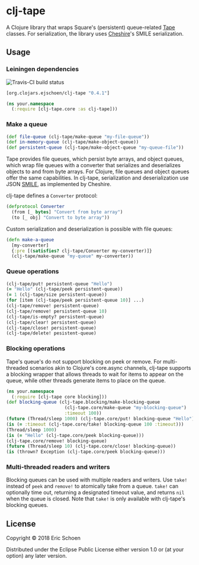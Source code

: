 # clj-tape

A Clojure library that wraps Square's (persistent) queue-related [Tape](https://github.com/square/tape) classes.  For serialization, the library uses [Cheshire](https://github.com/dakrone/cheshire)'s SMILE serialization.

## Usage

### Leiningen dependencies

![Travis-CI build status](https://travis-ci.org/ejschoen/clj-tape.svg?branch=master)

```clojure
[org.clojars.ejschoen/clj-tape "0.4.1"]
```

```clojure
(ns your.namespace
  (:require [clj-tape.core :as clj-tape]))
```

### Make a queue

```clojure
(def file-queue (clj-tape/make-queue "my-file-queue"))
(def in-memory-queue (clj-tape/make-object-queue))
(def persistent-queue (clj-tape/make-object-queue "my-queue-file"))
```

Tape provides file queues, which persist byte arrays, and object queues, which wrap file queues
with a converter that serializes and deserializes objects to and from byte arrays.  For Clojure,
file queues and object queues offer the same capabilities.  In clj-tape, serialization and
deserialization use JSON [SMILE](https://en.wikipedia.org/wiki/Smile_(data_interchange_format)),
as implemented by Cheshire.

clj-tape defines a `Converter` protocol:

```clojure
(defprotocol Converter
  (from [_ bytes] "Convert from byte array")
  (to [_ obj] "Convert to byte array"))
```

Custom serialization and deserialization is possible with file queues:

```clojure
(defn make-a-queue
  [my-converter]
  {:pre [(satisfies? clj-tape/Converter my-converter)]}
  (clj-tape/make-queue "my-queue" my-converter))
```

### Queue operations

```clojure
(clj-tape/put! persistent-queue "Hello")
(= "Hello" (clj-tape/peek persistent-queue))
(= 1 (clj-tape/size persistent-queue))
(for [item (clj-tape/peek persistent-queue 10)] ...)
(clj-tape/remove! persistent-queue)
(clj-tape/remove! persistent-queue 10)
(clj-tape/is-empty? persistent-queue)
(clj-tape/clear! persistent-queue)
(clj-tape/close! persistent-queue)
(clj-tape/delete! pesistent-queue)
```

### Blocking operations

Tape's queue's do not support blocking on peek or remove.  For multi-threaded scenarios akin to
Clojure's core.async channels, clj-tape supports a blocking wrapper that allows threads to wait
for items to appear on the queue, while other threads generate items to place on the queue.

```clojure
(ns your.namespace
  (:require [clj-tape core blocking]))
(def blocking-queue (clj-tape.blocking/make-blocking-queue
                      (clj-tape.core/make-queue "my-blocking-queue")
                      :timeout 100))
(future (Thread/sleep 1000) (clj-tape.core/put! blocking-queue "Hello"))
(is (= :timeout (clj-tape.core/take! blocking-queue 100 :timeout)))
(Thread/sleep 1000)
(is (= "Hello" (clj-tape.core/peek blocking-queue)))
(clj-tape.core/remove! blocking-queue)
(future (Thread/sleep 10) (clj-tape.core/close! blocking-queue))
(is (thrown? Exception (clj-tape.core/peek blocking-queue)))
```

### Multi-threaded readers and writers

Blocking queues can be used with multiple readers and writers.  Use `take!` instead of `peek` and `remove!` to
atomically take from a queue.  `take!` can optionally time out, returning a designated timeout value, and returns `nil`
when the queue is closed.  Note that `take!` is only available with clj-tape's blocking queues.

## License

Copyright © 2018 Eric Schoen

Distributed under the Eclipse Public License either version 1.0 or (at
your option) any later version.
